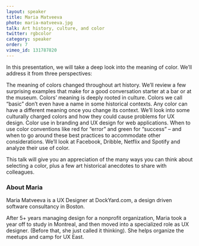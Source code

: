 ```yaml
---
layout: speaker
title: Maria Matveeva
photo: maria-matveeva.jpg
talk: Art history, culture, and color
twitter: rgbcolor
category: speaker
order: 7
vimeo_id: 131787820
---
```


In this presentation, we will take a deep look into the meaning of color. We’ll address it from three perspectives:

The meaning of colors changed throughout art history. We’ll review a few surprising examples that make for a good conversation starter at a bar or at the museum. Colors’ meaning is deeply rooted in culture. Colors we call “basic” don’t even have a name in some historical contexts. Any color can have a different meaning once you change its context. We’ll look into some culturally charged colors and how they could cause problems for UX design. Color use in branding and UX design for web applications. When to use color conventions like red for “error” and green for “success” – and when to go around these best practices to accommodate other considerations. We’ll look at Facebook, Dribble, Netflix and Spotify and analyze their use of color.

This talk will give you an appreciation of the many ways you can think about selecting a color, plus a few art historical anecdotes to share with colleagues.

### About Maria

Maria Matveeva is a UX Designer at DockYard.com, a design driven software consultancy in Boston.

After 5+ years managing design for a nonprofit organization, Maria took a year off to study in Montreal, and then moved into a specialized role as UX designer. (Before that, she just called it thinking). She helps organize the meetups and camp for UX East.
